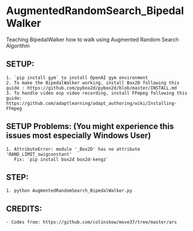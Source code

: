 # AugmentedRandomSearch_BipedalWalker
Teaching BipedalWalker how to walk using Augmented Random Search Algorithm

## SETUP:
    1. `pip install gym` to install OpenAI gym environment
    2. To make the BipedalWalker working, install Box2D following this guide : https://github.com/pybox2d/pybox2d/blob/master/INSTALL.md
    3. To handle video esp video recording, install FFmpeg following this guide: https://github.com/adaptlearning/adapt_authoring/wiki/Installing-FFmpeg
    
## SETUP Problems: (You might experience this issues most especially Windows User)
    1. AttributeError: module '_Box2D' has no attribute 'RAND_LIMIT_swigconstant'
       Fix: `pip install box2d box2d-kengz`

## STEP:
    1. python AugmentedRandomSearch_BipedalWalker.py
    
## CREDITS:
    - Codes from: https://github.com/colinskow/move37/tree/master/ars
